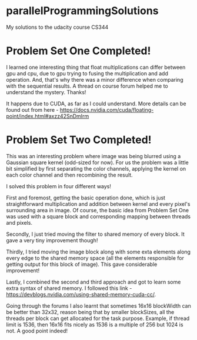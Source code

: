# parallelProgrammingSolutions
My solutions to the udacity course CS344

# Problem Set One Completed!

I learned one interesting thing that float multiplications can differ between gpu and cpu, due to gpu trying to fusing the multiplication and add operation. And, that's why there was a minor difference when comparing with the sequential results. A thread on course forum helped me to understand the mystery. Thanks!

It happens due to CUDA, as far as I could understand. More details can be found out from here - https://docs.nvidia.com/cuda/floating-point/index.html#axzz42SnDmIrm

# Problem Set Two Completed!

This was an interesting problem where image was being blurred using a Gaussian square kernel (odd-sized for now). For us the problem was a little bit simplified by first separating the color channels, applying the kernel on each color channel and then recombining the result.

I solved this problem in four different ways!

First and foremost, getting the basic operation done, which is just straightforward multiplication and addition between kernel and every pixel's surrounding area in image. Of course, the basic idea from Problem Set One was used with a square block and corresponding mapping between threads and pixels.

Secondly, I just tried moving the filter to shared memory of every block. It gave a very tiny improvement though!

Thirdly, I tried moving the image block along with some exta elements along every edge to the shared memory space (all the elements responsible for getting output for this block of image). This gave considerable improvement!

Lastly, I combined the second and third approach and got to learn some extra syntax of shared memory. I followed this link - https://devblogs.nvidia.com/using-shared-memory-cuda-cc/.

Going through the forums I also learnt that sometimes 16x16 blockWidth can be better than 32x32, reason being that by smaller blockSizes, all the threads per block can get allocated for the task purpose. Example, if thread limit is 1536, then 16x16 fits nicely as 1536 is a multiple of 256 but 1024 is not. A good point indeed!

